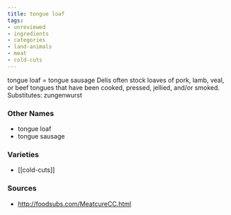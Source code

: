 ```yaml
---
title: tongue loaf
tags:
- unreviewed
- ingredients
- categories
- land-animals
- meat
- cold-cuts
---
```

tongue loaf = tongue sausage Delis often stock loaves of pork, lamb, veal, or beef tongues that have been cooked, pressed, jellied, and/or smoked. Substitutes: zungenwurst

### Other Names

* tongue loaf
* tongue sausage

### Varieties

* [[cold-cuts]]

### Sources
* http://foodsubs.com/MeatcureCC.html

